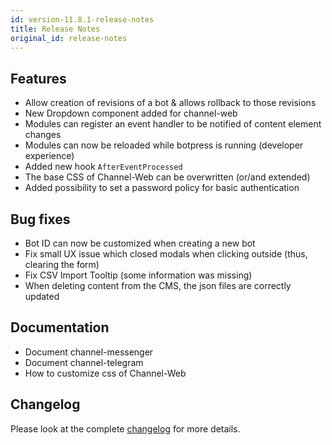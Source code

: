 ```yaml
---
id: version-11.8.1-release-notes
title: Release Notes
original_id: release-notes
---
```


## Features

- Allow creation of revisions of a bot & allows rollback to those revisions
- New Dropdown component added for channel-web
- Modules can register an event handler to be notified of content element changes
- Modules can now be reloaded while botpress is running (developer experience)
- Added new hook `AfterEventProcessed`
- The base CSS of Channel-Web can be overwritten (or/and extended)
- Added possibility to set a password policy for basic authentication

## Bug fixes

- Bot ID can now be customized when creating a new bot
- Fix small UX issue which closed modals when clicking outside (thus, clearing the form)
- Fix CSV Import Tooltip (some information was missing)
- When deleting content from the CMS, the json files are correctly updated

## Documentation

- Document channel-messenger
- Document channel-telegram
- How to customize css of Channel-Web

## Changelog

Please look at the complete [changelog](https://github.com/botpress/botpress/blob/master/CHANGELOG.md) for more details.
